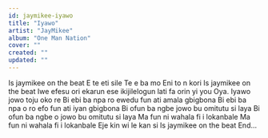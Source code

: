 ```yaml
---
id: jaymikee-iyawo
title: "Iyawo"
artist: "JayMikee"
album: "One Man Nation"
cover: ""
created: ""
updated: ""
---
```


Is jaymikee on the beat E te eti sile Te e ba mo Eni to n kori Is jaymikee on the beat Iwe efesu ori ekarun ese ikijilelogun lati fa orin yi you Oya.
Iyawo jowo toju oko re
Bi ebi ba npa ro ewedu fun ati amala gbigbona Bi ebi ba npa o ro efo fun ati iyan gbigbona Bi ofun ba ngbe jowo bu omitutu si laya Bi ofun ba ngbe o jowo bu omitutu si laya Ma fun ni wahala fi i lokanbale Ma fun ni wahala fi i lokanbale Eje kin wi le kan si Is jaymikee on the beat End...